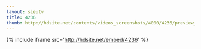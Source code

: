 ```yaml
---
layout: sieutv
title: 4236
thumb: http://hdsite.net/contents/videos_screenshots/4000/4236/preview_360p.mp4.jpg
---
```

{% include iframe src='http://hdsite.net/embed/4236' %}
 
